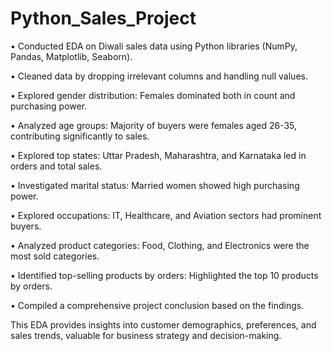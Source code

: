 # Python_Sales_Project

•	Conducted EDA on Diwali sales data using Python libraries (NumPy, Pandas, Matplotlib, Seaborn).

•	Cleaned data by dropping irrelevant columns and handling null values.

•	Explored gender distribution: Females dominated both in count and purchasing power.

•	Analyzed age groups: Majority of buyers were females aged 26-35, contributing significantly to sales.

•	Explored top states: Uttar Pradesh, Maharashtra, and Karnataka led in orders and total sales.

•	Investigated marital status: Married women showed high purchasing power.

•	Explored occupations: IT, Healthcare, and Aviation sectors had prominent buyers.

•	Analyzed product categories: Food, Clothing, and Electronics were the most sold categories.

•	Identified top-selling products by orders: Highlighted the top 10 products by orders.

•	Compiled a comprehensive project conclusion based on the findings.

This EDA provides insights into customer demographics, preferences, and sales trends, valuable for business strategy and decision-making.

